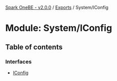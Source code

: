 [Spark OneBE - v2.0.0](../README.md) / [Exports](../modules.md) / System/IConfig

# Module: System/IConfig

## Table of contents

### Interfaces

- [IConfig](../interfaces/System_IConfig.IConfig.md)
